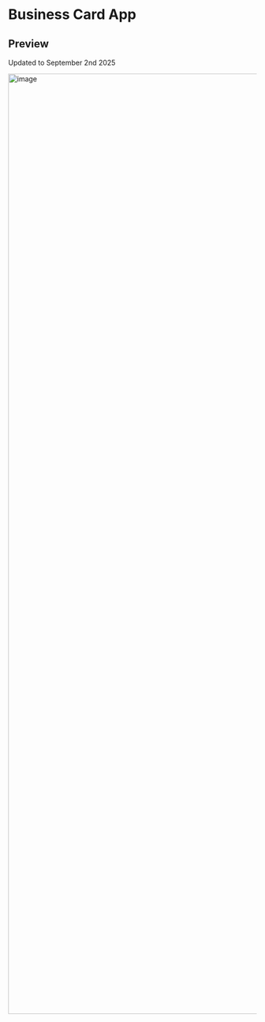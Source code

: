 # Business Card App

## Preview

Updated to September 2nd 2025

<img width="879" height="1905" alt="image" src="https://github.com/user-attachments/assets/52b385c3-1b2f-49cf-a835-1b0646dc3177" />
